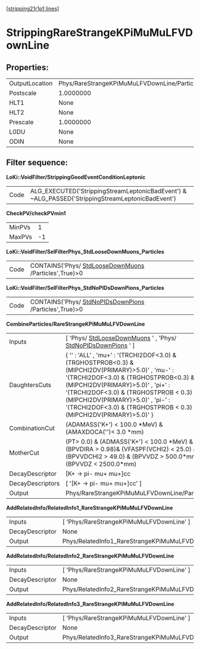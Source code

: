 [[stripping21r1p1 lines]](./stripping21r1p1-index)

# StrippingRareStrangeKPiMuMuLFVDownLine

## Properties:

|                |                                              |
|----------------|----------------------------------------------|
| OutputLocation | Phys/RareStrangeKPiMuMuLFVDownLine/Particles |
| Postscale      | 1.0000000                                    |
| HLT1           | None                                         |
| HLT2           | None                                         |
| Prescale       | 1.0000000                                    |
| L0DU           | None                                         |
| ODIN           | None                                         |

## Filter sequence:

**LoKi::VoidFilter/StrippingGoodEventConditionLeptonic**

|      |                                                                                                   |
|------|---------------------------------------------------------------------------------------------------|
| Code | ALG_EXECUTED('StrippingStreamLeptonicBadEvent') & \~ALG_PASSED('StrippingStreamLeptonicBadEvent') |

**CheckPV/checkPVmin1**

|        |     |
|--------|-----|
| MinPVs | 1   |
| MaxPVs | -1  |

**LoKi::VoidFilter/SelFilterPhys_StdLooseDownMuons_Particles**

|      |                                                                                               |
|------|-----------------------------------------------------------------------------------------------|
| Code | CONTAINS('Phys/ [StdLooseDownMuons](./stripping21r1p1-stdloosedownmuons) /Particles',True)\>0 |

**LoKi::VoidFilter/SelFilterPhys_StdNoPIDsDownPions_Particles**

|      |                                                                                                 |
|------|-------------------------------------------------------------------------------------------------|
| Code | CONTAINS('Phys/ [StdNoPIDsDownPions](./stripping21r1p1-stdnopidsdownpions) /Particles',True)\>0 |

**CombineParticles/RareStrangeKPiMuMuLFVDownLine**

|                  |                                                                                                                                                                                                                                                                                                                                            |
|------------------|--------------------------------------------------------------------------------------------------------------------------------------------------------------------------------------------------------------------------------------------------------------------------------------------------------------------------------------------|
| Inputs           | [ 'Phys/ [StdLooseDownMuons](./stripping21r1p1-stdloosedownmuons) ' , 'Phys/ [StdNoPIDsDownPions](./stripping21r1p1-stdnopidsdownpions) ' ]                                                                                                                                                                                              |
| DaughtersCuts    | { '' : 'ALL' , 'mu+' : '(TRCHI2DOF\<3.0) & (TRGHOSTPROB\<0.3) & (MIPCHI2DV(PRIMARY)\>5.0)' , 'mu-' : '(TRCHI2DOF\<3.0) & (TRGHOSTPROB\<0.3) & (MIPCHI2DV(PRIMARY)\>5.0)' , 'pi+' : '(TRCHI2DOF\<3.0) & (TRGHOSTPROB \< 0.3) & (MIPCHI2DV(PRIMARY)\>5.0)' , 'pi-' : '(TRCHI2DOF\<3.0) & (TRGHOSTPROB \< 0.3) & (MIPCHI2DV(PRIMARY)\>5.0)' } |
| CombinationCut   | (ADAMASS('K+') \< 100.0 \*MeV) & (AMAXDOCA('')\< 3.0 \*mm)                                                                                                                                                                                                                                                                                 |
| MotherCut        | (PT\> 0.0) & (ADMASS('K+') \< 100.0 \*MeV) & (BPVDIRA \> 0.98)& (VFASPF(VCHI2) \< 25.0) & (BPVVDCHI2 \> 49.0) & (BPVVDZ \> 500.0\*mm) & (BPVVDZ \< 2500.0\*mm)                                                                                                                                                                             |
| DecayDescriptor  | [K+ -\> pi- mu+ mu+]cc                                                                                                                                                                                                                                                                                                                   |
| DecayDescriptors | [ '[K+ -\> pi- mu+ mu+]cc' ]                                                                                                                                                                                                                                                                                                           |
| Output           | Phys/RareStrangeKPiMuMuLFVDownLine/Particles                                                                                                                                                                                                                                                                                               |

**AddRelatedInfo/RelatedInfo1_RareStrangeKPiMuMuLFVDownLine**

|                 |                                                           |
|-----------------|-----------------------------------------------------------|
| Inputs          | [ 'Phys/RareStrangeKPiMuMuLFVDownLine' ]                |
| DecayDescriptor | None                                                      |
| Output          | Phys/RelatedInfo1_RareStrangeKPiMuMuLFVDownLine/Particles |

**AddRelatedInfo/RelatedInfo2_RareStrangeKPiMuMuLFVDownLine**

|                 |                                                           |
|-----------------|-----------------------------------------------------------|
| Inputs          | [ 'Phys/RareStrangeKPiMuMuLFVDownLine' ]                |
| DecayDescriptor | None                                                      |
| Output          | Phys/RelatedInfo2_RareStrangeKPiMuMuLFVDownLine/Particles |

**AddRelatedInfo/RelatedInfo3_RareStrangeKPiMuMuLFVDownLine**

|                 |                                                           |
|-----------------|-----------------------------------------------------------|
| Inputs          | [ 'Phys/RareStrangeKPiMuMuLFVDownLine' ]                |
| DecayDescriptor | None                                                      |
| Output          | Phys/RelatedInfo3_RareStrangeKPiMuMuLFVDownLine/Particles |
